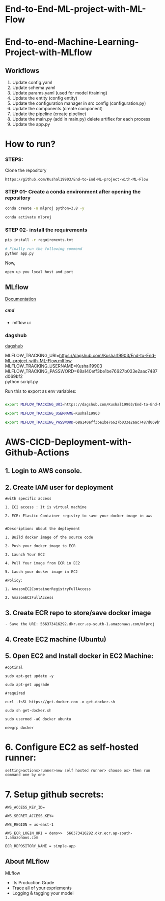 # End-to-End-ML-project-with-ML-Flow
# End-to-end-Machine-Learning-Project-with-MLflow


## Workflows

1. Update config.yaml
2. Update schema.yaml
3. Update params.yaml            (used for model ttraining)
4. Update the entity                        (config entity)
5. Update the configuration manager in src config        (configuration.py)
6. Update the components             (create component)
7. Update the pipeline               (create pipeline)
8. Update the main.py                 (add in main.py)    delete artiflex for each process
9. Update the app.py



# How to run?
### STEPS:

Clone the repository

```bash
https://github.com/Kushal19903/End-to-End-ML-project-with-ML-Flow
```
### STEP 01- Create a conda environment after opening the repository

```bash
conda create -n mlproj python=3.8 -y
```

```bash
conda activate mlproj
```


### STEP 02- install the requirements
```bash
pip install -r requirements.txt
```


```bash
# Finally run the following command
python app.py
```

Now,
```bash
open up you local host and port
```



## MLflow

[Documentation](https://mlflow.org/docs/latest/index.html)


##### cmd
- mlflow ui

### dagshub
[dagshub](https://dagshub.com/)

MLFLOW_TRACKING_URI=https://dagshub.com/Kushal19903/End-to-End-ML-project-with-ML-Flow.mlflow \
MLFLOW_TRACKING_USERNAME=Kushal19903 \
MLFLOW_TRACKING_PASSWORD=68a140eff3be1be76627b033e2aac7487d069bf2 \
python script.py

Run this to export as env variables:

```bash

export MLFLOW_TRACKING_URI=https://dagshub.com/Kushal19903/End-to-End-ML-project-with-ML-Flow.mlflow

export MLFLOW_TRACKING_USERNAME=Kushal19903 

export MLFLOW_TRACKING_PASSWORD=68a140eff3be1be76627b033e2aac7487d069bf2

```



# AWS-CICD-Deployment-with-Github-Actions

## 1. Login to AWS console.

## 2. Create IAM user for deployment

	#with specific access

	1. EC2 access : It is virtual machine

	2. ECR: Elastic Container registry to save your docker image in aws


	#Description: About the deployment

	1. Build docker image of the source code

	2. Push your docker image to ECR

	3. Launch Your EC2 

	4. Pull Your image from ECR in EC2

	5. Lauch your docker image in EC2

	#Policy:

	1. AmazonEC2ContainerRegistryFullAccess

	2. AmazonEC2FullAccess

	
## 3. Create ECR repo to store/save docker image
    - Save the URI: 566373416292.dkr.ecr.ap-south-1.amazonaws.com/mlproj

	
## 4. Create EC2 machine (Ubuntu) 

## 5. Open EC2 and Install docker in EC2 Machine:
	
	
	#optinal

	sudo apt-get update -y

	sudo apt-get upgrade
	
	#required

	curl -fsSL https://get.docker.com -o get-docker.sh

	sudo sh get-docker.sh

	sudo usermod -aG docker ubuntu

	newgrp docker
	
# 6. Configure EC2 as self-hosted runner:
    setting>actions>runner>new self hosted runner> choose os> then run command one by one


# 7. Setup github secrets:

    AWS_ACCESS_KEY_ID=

    AWS_SECRET_ACCESS_KEY=

    AWS_REGION = us-east-1

    AWS_ECR_LOGIN_URI = demo>>  566373416292.dkr.ecr.ap-south-1.amazonaws.com

    ECR_REPOSITORY_NAME = simple-app




## About MLflow 
MLflow

 - Its Production Grade
 - Trace all of your expriements
 - Logging & tagging your model



